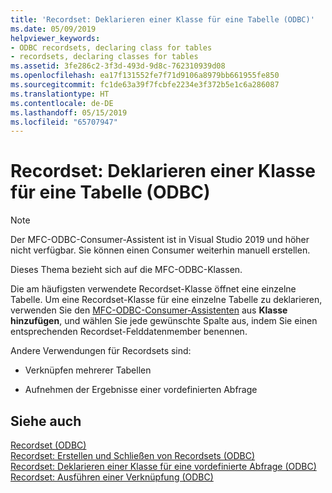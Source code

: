```yaml
---
title: 'Recordset: Deklarieren einer Klasse für eine Tabelle (ODBC)'
ms.date: 05/09/2019
helpviewer_keywords:
- ODBC recordsets, declaring class for tables
- recordsets, declaring classes for tables
ms.assetid: 3fe286c2-3f3d-493d-9d8c-762310939d08
ms.openlocfilehash: ea17f131552fe7f71d9106a8979bb661955fe850
ms.sourcegitcommit: fc1de63a39f7fcbfe2234e3f372b5e1c6a286087
ms.translationtype: HT
ms.contentlocale: de-DE
ms.lasthandoff: 05/15/2019
ms.locfileid: "65707947"
---
```

# <a name="recordset-declaring-a-class-for-a-table-odbc"></a>Recordset: Deklarieren einer Klasse für eine Tabelle (ODBC)

> [!NOTE] 
> Der MFC-ODBC-Consumer-Assistent ist in Visual Studio 2019 und höher nicht verfügbar. Sie können einen Consumer weiterhin manuell erstellen.

Dieses Thema bezieht sich auf die MFC-ODBC-Klassen.

Die am häufigsten verwendete Recordset-Klasse öffnet eine einzelne Tabelle. Um eine Recordset-Klasse für eine einzelne Tabelle zu deklarieren, verwenden Sie den [MFC-ODBC-Consumer-Assistenten](../../mfc/reference/adding-an-mfc-odbc-consumer.md) aus **Klasse hinzufügen**, und wählen Sie jede gewünschte Spalte aus, indem Sie einen entsprechenden Recordset-Felddatenmember benennen.

Andere Verwendungen für Recordsets sind:

- Verknüpfen mehrerer Tabellen

- Aufnehmen der Ergebnisse einer vordefinierten Abfrage

## <a name="see-also"></a>Siehe auch

[Recordset (ODBC)](../../data/odbc/recordset-odbc.md)<br/>
[Recordset: Erstellen und Schließen von Recordsets (ODBC)](../../data/odbc/recordset-creating-and-closing-recordsets-odbc.md)<br/>
[Recordset: Deklarieren einer Klasse für eine vordefinierte Abfrage (ODBC)](../../data/odbc/recordset-declaring-a-class-for-a-predefined-query-odbc.md)<br/>
[Recordset: Ausführen einer Verknüpfung (ODBC)](../../data/odbc/recordset-performing-a-join-odbc.md)